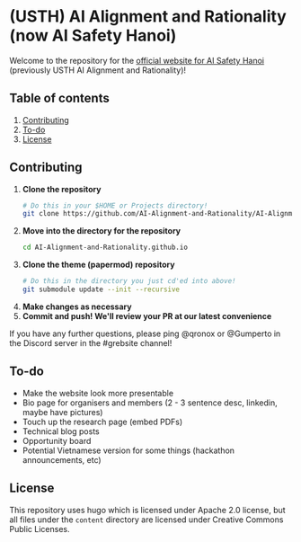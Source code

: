 # (USTH) AI Alignment and Rationality (now AI Safety Hanoi)
Welcome to the repository for the [official website for AI Safety Hanoi](https://ai-alignment-and-rationality.github.io/)
(previously USTH AI Alignment and Rationality)!

## Table of contents
1. [Contributing](#contributing)
2. [To-do](#to-do)
3. [License](#license)

## Contributing

1. **Clone the repository**
   ```bash
   # Do this in your $HOME or Projects directory!
   git clone https://github.com/AI-Alignment-and-Rationality/AI-Alignment-and-Rationality.github.io.git
   ```
2. **Move into the directory for the repository**
   ```bash
   cd AI-Alignment-and-Rationality.github.io
   ```
3. **Clone the theme (papermod) repository**
   ```bash
   # Do this in the directory you just cd'ed into above! 
   git submodule update --init --recursive
   ```
4. **Make changes as necessary**
5. **Commit and push! We'll review your PR at our latest convenience**

If you have any further questions, please ping @qronox or @Gumperto in 
the Discord server in the #grebsite channel!

## To-do
- Make the website look more presentable
- Bio page for organisers and members (2 - 3 sentence desc, linkedin, maybe have pictures)
- Touch up the research page (embed PDFs)
- Technical blog posts
- Opportunity board
- Potential Vietnamese version for some things (hackathon announcements, etc)

## License

This repository uses hugo which is licensed under Apache 2.0 license, but all
files under the `content` directory are licensed under Creative Commons Public Licenses.
